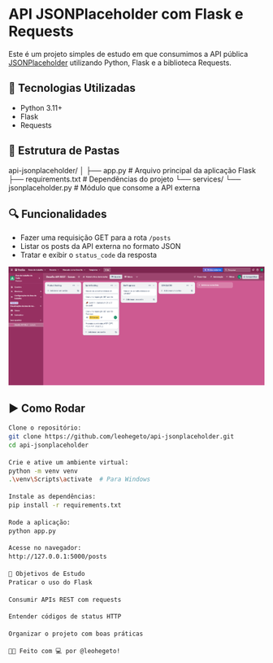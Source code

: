 # API JSONPlaceholder com Flask e Requests

Este é um projeto simples de estudo em que consumimos a API pública [JSONPlaceholder](https://jsonplaceholder.typicode.com/posts) utilizando Python, Flask e a biblioteca Requests.

## 🚀 Tecnologias Utilizadas

- Python 3.11+
- Flask
- Requests

## 📁 Estrutura de Pastas

api-jsonplaceholder/ │ ├── app.py # Arquivo principal da aplicação Flask ├── requirements.txt # Dependências do projeto └── services/ └── jsonplaceholder.py # Módulo que consome a API externa


## 🔍 Funcionalidades

- Fazer uma requisição GET para a rota `/posts`
- Listar os posts da API externa no formato JSON
- Tratar e exibir o `status_code` da resposta

![Planejamento no Trello](docs/trello_board.PNG)


## ▶️ Como Rodar
```bash
Clone o repositório:
git clone https://github.com/leohegeto/api-jsonplaceholder.git
cd api-jsonplaceholder

Crie e ative um ambiente virtual:
python -m venv venv
.\venv\Scripts\activate  # Para Windows
 
Instale as dependências:
pip install -r requirements.txt

Rode a aplicação:
python app.py

Acesse no navegador:
http://127.0.0.1:5000/posts

🎯 Objetivos de Estudo
Praticar o uso do Flask

Consumir APIs REST com requests

Entender códigos de status HTTP

Organizar o projeto com boas práticas

👨‍💻 Feito com 💻 por @leohegeto! 


